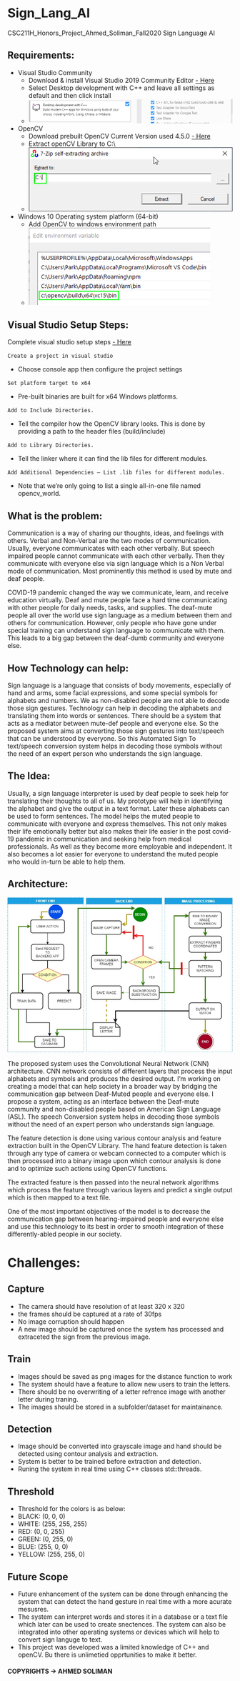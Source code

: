 # Sign_Lang_AI

CSC211H_Honors_Project_Ahmed_Soliman_Fall2020
Sign Language AI

## Requirements:

- Visual Studio Community
  - Download & install Visual Studio 2019 Community Editor [- Here](https://visualstudio.microsoft.com/downloads/)
  - Select Desktop development with C++ and leave all settings as default and then click install
  - <img src= "./images/install_c++.png" width=auto height= auto>
- OpenCV
  - Download prebuilt OpenCV Current Version used 4.5.0 [- Here](https://opencv.org/releases/)
  - Extract openCV Library to C:\
  - <img src= "./images/extract_opencv.png" width=auto height= auto>
- Windows 10 Operating system platform (64-bit)
  - Add OpenCV to windows environment path
  - <img src= "./images/add_path.png" width=auto height= auto>

## Visual Studio Setup Steps:

Complete visual studio setup steps [- Here](https://sites.google.com/view/sign-language-ai/setup)

```
Create a project in visual studio
```

- Choose console app then configure the project settings

```
Set platform target to x64
```

- Pre-built binaries are built for x64 Windows platforms.

```
Add to Include Directories.
```

- Tell the compiler how the OpenCV library looks. This is done by providing a path to the header files (build/include)

```
Add to Library Directories.
```

- Tell the linker where it can find the lib files for different modules.

```
Add Additional Dependencies — List .lib files for different modules.
```

- Note that we’re only going to list a single all-in-one file named opencv_world.

## What is the problem:

Communication is a way of sharing our thoughts, ideas, and feelings with others. Verbal and Non-Verbal are the two modes of communication. Usually, everyone communicates with each other verbally. But speech impaired people cannot communicate with each other verbally. Then they communicate with everyone else via sign language which is a Non Verbal mode of communication. Most prominently this method is used by mute and deaf people.

COVID-19 pandemic changed the way we communicate, learn, and receive education virtually. Deaf and mute people face a hard time communicating with other people for daily needs, tasks, and supplies. The deaf-mute people all over the world use sign language as a medium between them and others for communication. However, only people who have gone under special training can understand sign language to communicate with them. This leads to a big gap between the deaf-dumb community and everyone else.

## How Technology can help:

Sign language is a language that consists of body movements, especially of hand and arms, some facial expressions, and some special symbols for alphabets and numbers. We as non-disabled people are not able to decode those sign gestures. Technology can help in decoding the alphabets and translating them into words or sentences. There should be a system that acts as a mediator between mute-def people and everyone else. So the proposed system aims at converting those sign gestures into text/speech that can be understood by everyone. So this Automated Sign To text/speech conversion system helps in decoding those symbols without the need of an expert person who understands the sign language.

## The Idea:

Usually, a sign language interpreter is used by deaf people to seek help for translating their thoughts to all of us. My prototype will help in identifying the alphabet and give the output in a text format. Later these alphabets can be used to form sentences. The model helps the muted people to communicate with everyone and express themselves. This not only makes their life emotionally better but also makes their life easier in the post covid-19 pandemic in communication and seeking help from medical professionals. As well as they become more employable and independent. It also becomes a lot easier for everyone to understand the muted people who would in-turn be able to help them.

## Architecture:

<img src= "./images/Project_Diagram.jpg" width=auto height= auto>

The proposed system uses the Convolutional Neural Network (CNN) architecture. CNN network consists of different layers that process the input alphabets and symbols and produces the desired output. I’m working on creating a model that can help society in a broader way by bridging the communication gap between Deaf-Muted people and everyone else. I propose a system, acting as an interface between the Deaf-mute community and non-disabled people based on American Sign Language (ASL). The speech Conversion system helps in decoding those symbols without the need of an expert person who understands sign language.

The feature detection is done using various contour analysis and feature extraction built in the OpenCV Library. The hand feature detection is taken through any type of camera or webcam connected to a computer which is then processed into a binary image upon which contour analysis is done and to optimize such actions using OpenCV functions.

The extracted feature is then passed into the neural network algorithms which process the feature through various layers and predict a single output which is then mapped to a text file.

One of the most important objectives of the model is to decrease the communication gap between hearing-impaired people and everyone else and use this technology to its best in order to smooth integration of these differently-abled people in our society.

# Challenges:

## Capture

- The camera should have resolution of at least 320 x 320
- the frames should be captured at a rate of 30fps
- No image corruption should happen
- A new image should be captured once the system has processed and extraceted the sign from the previous image.

## Train

- Images should be saved as png images for the distance function to work
- The system should have a feature to allow new users to train the letters.
- There should be no overwriting of a letter refrence image with another letter during traning.
- The images should be stored in a subfolder/dataset for maintainance.

## Detection

- Image should be converted into grayscale image and hand should be detected using contour analysis and extraction.
- System is better to be trained before extraction and detection.
- Runing the system in real time using C++ classes std::threads.

## Threshold

- Threshold for the colors is as below:
- BLACK: (0, 0, 0)
- WHITE: (255, 255, 255)
- RED: (0, 0, 255)
- GREEN: (0, 255, 0)
- BLUE: (255, 0, 0)
- YELLOW: (255, 255, 0)

## Future Scope

- Future enhancement of the system can be done through enhancing the system that can detect the hand gesture in real time with a more acurate mesusres.
- The system can interpret words and stores it in a database or a text file which later can be used to create snectences. The system can also be integrated into other operating systems or devices which will help to convert sign languge to text.
- This project was developed was a limited knowledge of C++ and openCV. Bu there is unlimetied opprtunities to make it better.

#### COPYRIGHTS -> AHMED SOLIMAN
